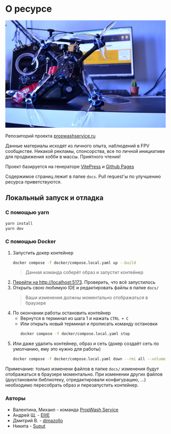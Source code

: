 # О ресурсе

![](docs/assets/hero-bg.jpg)

Репозиторий проекта [propwashservice.ru](https://propwashservice.ru)

Данные материалы исходят из личного опыта, наблюдений в FPV сообществе. Никакой рекламы, спонсорства, все по личной инициативе для продвижения хобби в массы. Приятного чтения!

Проект базируется на генераторе [VitePress](https://vitepress.vuejs.org) и [Github Pages](https://pages.github.com/)

Содержимое страниц лежит в папке `docs`. Pull request'ы по улучшению ресурса приветствуются.

## Локальный запуск и отладка

### С помощью yarn

```shell
yarn install
yarn dev
```

### С помощью Docker
1. Запустить докер контейнер
    ```bash
    docker compose -f docker/compose.local.yaml up --build
    ```
    > Данная команда соберёт образ и запустит контейнер
1. [Перейти на http://localhost:5173](http://localhost:5173). Проверить, что всё запустилось
1. Открыть свою любимую IDE и редактировать файлы в папке `docs/`
    > Ваши изменения должны моментально отображаться в браузере
1. По окончании работы остановить контейнер
    - Вернутся в терминал из шага 1 и нажать `CTRL + C`
    - Или открыть новый терминал и прописать команду остановки
        ```bash
        docker compose -f docker/compose.local.yaml stop
        ```
1. Или даже удалить контейнер, образ и сеть (докер создаёт сеть по умолчанию, ему это нужно для работы)
    ```bash
    docker compose -f docker/compose.local.yaml down --rmi all --volumes --remove-orphans
    ```

Примечание: только изменени файлов в папке `docs/` изменения будут отображаться в браузере моментально. При изменении других файлов (доустановили библиотеку, отредактировали конфигурацию, ...) необходимо пересобрать образ и перезапустить контейнер.

### Авторы

- Валентина, Михаил - команда [PropWash Service](https://github.com/ikherty)
- Андрей Щ. - [EIIIE](https://github.com/EIIIE)
- Дмитрий В. - [dimazollo](https://github.com/dimazollo)
- Никита - [Suput](https://github.com/Suput)
